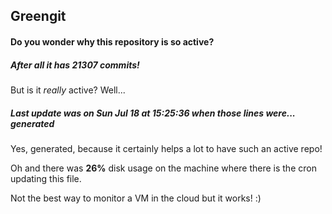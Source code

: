 ## Greengit

#### Do you wonder why this repository is so active?

##### After all it has 21307 commits!

But is it *really* active? Well...

##### Last update was on Sun Jul 18 at 15:25:36 when those lines were... generated

Yes, generated, because it certainly helps a lot to have such an active repo!

Oh and there was **26%** disk usage on the machine
where there is the cron updating this file.

Not the best way to monitor a VM in the cloud but it works! :)
